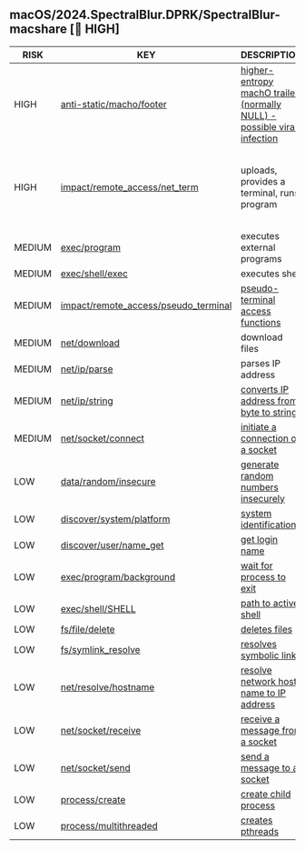 ## macOS/2024.SpectralBlur.DPRK/SpectralBlur-macshare [🛑 HIGH]

|  RISK  |                                                                         KEY                                                                         |                                                                     DESCRIPTION                                                                      |                                                                                                                                                                                                           EVIDENCE                                                                                                                                                                                                           |
|--------|-----------------------------------------------------------------------------------------------------------------------------------------------------|------------------------------------------------------------------------------------------------------------------------------------------------------|------------------------------------------------------------------------------------------------------------------------------------------------------------------------------------------------------------------------------------------------------------------------------------------------------------------------------------------------------------------------------------------------------------------------------|
| HIGH   | [anti-static/macho/footer](https://github.com/chainguard-dev/malcontent/blob/main/rules/anti-static/macho/footer.yara#high_entropy_trailer)         | [higher-entropy machO trailer (normally NULL) - possible viral infection](https://www.virusbulletin.com/virusbulletin/2013/06/multiplatform-madness) | [_PAGEZERO](https://github.com/search?q=_PAGEZERO&type=code)                                                                                                                                                                                                                                                                                                                                                                 |
| HIGH   | [impact/remote_access/net_term](https://github.com/chainguard-dev/malcontent/blob/main/rules/impact/remote_access/net_term.yara#spectralblur_alike) | uploads, provides a terminal, runs program                                                                                                           | [_uname](https://github.com/search?q=_uname&type=code)<br>[_unlink](https://github.com/search?q=_unlink&type=code)<br>[_waitpid](https://github.com/search?q=_waitpid&type=code)<br>[execve](https://github.com/search?q=execve&type=code)<br>[shell](https://github.com/search?q=shell&type=code)<br>[tcsetattr](https://github.com/search?q=tcsetattr&type=code)<br>[upload](https://github.com/search?q=upload&type=code) |
| MEDIUM | [exec/program](https://github.com/chainguard-dev/malcontent/blob/main/rules/exec/program/program.yara#execve)                                       | executes external programs                                                                                                                           | [execve](https://github.com/search?q=execve&type=code)                                                                                                                                                                                                                                                                                                                                                                       |
| MEDIUM | [exec/shell/exec](https://github.com/chainguard-dev/malcontent/blob/main/rules/exec/shell/exec.yara#calls_shell)                                    | executes shell                                                                                                                                       | [/bin/sh](https://github.com/search?q=%2Fbin%2Fsh&type=code)                                                                                                                                                                                                                                                                                                                                                                 |
| MEDIUM | [impact/remote_access/pseudo_terminal](https://github.com/chainguard-dev/malcontent/blob/main/rules/impact/remote_access/pseudo_terminal.yara#pty)  | [pseudo-terminal access functions](https://man7.org/linux/man-pages/man3/grantpt.3.html)                                                             | [grantpt](https://github.com/search?q=grantpt&type=code)<br>[posix_openpt](https://github.com/search?q=posix_openpt&type=code)<br>[ptsname](https://github.com/search?q=ptsname&type=code)<br>[unlockpt](https://github.com/search?q=unlockpt&type=code)                                                                                                                                                                     |
| MEDIUM | [net/download](https://github.com/chainguard-dev/malcontent/blob/main/rules/net/download/download.yara#download)                                    | download files                                                                                                                                       | [_proc_download_content](https://github.com/search?q=_proc_download_content&type=code)                                                                                                                                                                                                                                                                                                                                       |
| MEDIUM | [net/ip/parse](https://github.com/chainguard-dev/malcontent/blob/main/rules/net/ip/ip-parse.yara#inet_addr)                                         | parses IP address                                                                                                                                    | [inet_addr](https://github.com/search?q=inet_addr&type=code)                                                                                                                                                                                                                                                                                                                                                                 |
| MEDIUM | [net/ip/string](https://github.com/chainguard-dev/malcontent/blob/main/rules/net/ip/ip-string.yara#inet_ntoa)                                       | [converts IP address from byte to string](https://linux.die.net/man/3/inet_ntoa)                                                                     | [inet_ntoa](https://github.com/search?q=inet_ntoa&type=code)                                                                                                                                                                                                                                                                                                                                                                 |
| MEDIUM | [net/socket/connect](https://github.com/chainguard-dev/malcontent/blob/main/rules/net/socket/socket-connect.yara#_connect)                          | [initiate a connection on a socket](https://linux.die.net/man/3/connect)                                                                             | [_connect](https://github.com/search?q=_connect&type=code)                                                                                                                                                                                                                                                                                                                                                                   |
| LOW    | [data/random/insecure](https://github.com/chainguard-dev/malcontent/blob/main/rules/data/random/insecure.yara#bsd_rand)                             | [generate random numbers insecurely](https://man.openbsd.org/rand)                                                                                   | [_rand](https://github.com/search?q=_rand&type=code)<br>[srand](https://github.com/search?q=srand&type=code)                                                                                                                                                                                                                                                                                                                 |
| LOW    | [discover/system/platform](https://github.com/chainguard-dev/malcontent/blob/main/rules/discover/system/platform.yara#uname)                        | [system identification](https://man7.org/linux/man-pages/man1/uname.1.html)                                                                          | [uname](https://github.com/search?q=uname&type=code)                                                                                                                                                                                                                                                                                                                                                                         |
| LOW    | [discover/user/name_get](https://github.com/chainguard-dev/malcontent/blob/main/rules/discover/user/username-get.yara#getlogin)                     | [get login name](https://linux.die.net/man/3/getlogin)                                                                                               | [getlogin](https://github.com/search?q=getlogin&type=code)                                                                                                                                                                                                                                                                                                                                                                   |
| LOW    | [exec/program/background](https://github.com/chainguard-dev/malcontent/blob/main/rules/exec/program/program-background.yara#waitpid)                | [wait for process to exit](https://linux.die.net/man/2/waitpid)                                                                                      | [waitpid](https://github.com/search?q=waitpid&type=code)                                                                                                                                                                                                                                                                                                                                                                     |
| LOW    | [exec/shell/SHELL](https://github.com/chainguard-dev/malcontent/blob/main/rules/exec/shell/SHELL.yara#SHELL)                                        | [path to active shell](https://man.openbsd.org/login.1#ENVIRONMENT)                                                                                  | [SHELL](https://github.com/search?q=SHELL&type=code)                                                                                                                                                                                                                                                                                                                                                                         |
| LOW    | [fs/file/delete](https://github.com/chainguard-dev/malcontent/blob/main/rules/fs/file/file-delete.yara#unlink)                                      | [deletes files](https://man7.org/linux/man-pages/man2/unlink.2.html)                                                                                 | [unlink](https://github.com/search?q=unlink&type=code)                                                                                                                                                                                                                                                                                                                                                                       |
| LOW    | [fs/symlink_resolve](https://github.com/chainguard-dev/malcontent/blob/main/rules/fs/symlink-resolve.yara#realpath)                                 | [resolves symbolic links](https://man7.org/linux/man-pages/man3/realpath.3.html)                                                                     | [realpath](https://github.com/search?q=realpath&type=code)                                                                                                                                                                                                                                                                                                                                                                   |
| LOW    | [net/resolve/hostname](https://github.com/chainguard-dev/malcontent/blob/main/rules/net/resolve/hostname-resolve.yara#gethostbyname)                | [resolve network host name to IP address](https://linux.die.net/man/3/gethostbyname)                                                                 | [gethostbyname](https://github.com/search?q=gethostbyname&type=code)                                                                                                                                                                                                                                                                                                                                                         |
| LOW    | [net/socket/receive](https://github.com/chainguard-dev/malcontent/blob/main/rules/net/socket/socket-receive.yara#recvmsg)                           | [receive a message from a socket](https://linux.die.net/man/2/recvmsg)                                                                               | [_recv](https://github.com/search?q=_recv&type=code)                                                                                                                                                                                                                                                                                                                                                                         |
| LOW    | [net/socket/send](https://github.com/chainguard-dev/malcontent/blob/main/rules/net/socket/socket-send.yara#sendmsg)                                 | [send a message to a socket](https://linux.die.net/man/2/sendmsg)                                                                                    | [_send](https://github.com/search?q=_send&type=code)                                                                                                                                                                                                                                                                                                                                                                         |
| LOW    | [process/create](https://github.com/chainguard-dev/malcontent/blob/main/rules/process/create.yara#_fork)                                            | [create child process](https://man7.org/linux/man-pages/man2/fork.2.html)                                                                            | [_fork](https://github.com/search?q=_fork&type=code)                                                                                                                                                                                                                                                                                                                                                                         |
| LOW    | [process/multithreaded](https://github.com/chainguard-dev/malcontent/blob/main/rules/process/multithreaded.yara#pthread_create)                     | [creates pthreads](https://man7.org/linux/man-pages/man3/pthread_create.3.html)                                                                      | [pthread_create](https://github.com/search?q=pthread_create&type=code)                                                                                                                                                                                                                                                                                                                                                       |

